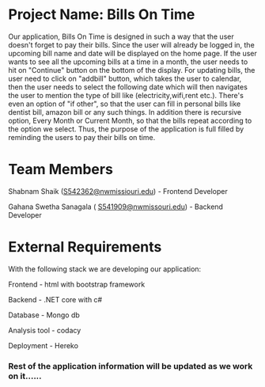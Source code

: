 # Project Name:  Bills On Time
Our application, Bills On Time is designed in such a way that the user doesn't forget to pay their bills. Since the user will already be logged in, the upcoming bill name and date will be displayed on the home page. If the user wants to see all the upcoming bills at a time in a month, the user needs to hit on "Continue" button on the bottom of the display. For updating bills, the user need to click on "addbill" button, which takes the user to calendar, then the user needs to select the following date which will then navigates the user to mention the type of bill like (electricity,wifi,rent etc.). There's even an option of "if other", so that the user can fill in personal bills like dentist bill, amazon bill or any such things. In addition there is recursive option, Every Month or Current Month, so that the bills repeat according to the option we select. Thus, the purpose of the application is full filled by reminding the users to pay their bills on time.
# Team Members 
Shabnam Shaik (S542362@nwmissiouri.edu) - Frontend Developer 

Gahana Swetha Sanagala ( S541909@nwmissouri.edu) - Backend Developer 
# External Requirements
With the following stack we are developing our application:

Frontend - html with bootstrap framework

Backend - .NET core with c#

Database - Mongo db
 
Analysis tool - codacy  

Deployment - Hereko 

### Rest of the application information will be updated as we work on it......
  
